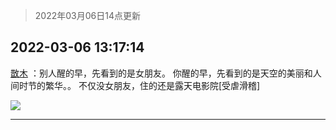 > 2022年03月06日14点更新
<link rel="stylesheet" href="https://cdn.jsdelivr.net/gh/taotie6/sampleJSON@main/css/photo_show.css">
<meta name="referrer" content="no-referrer" />


 ## 2022-03-06 13:17:14 

 [㪚木](https://www.coolapk.com/feed/34039345?shareKey=NTI2NGE0NDUzMjJjNjIyNDRlYzM~) ：别人醒的早，先看到的是女朋友。
你醒的早，先看到的是天空的美丽和人间时节的繁华。。
不仅没女朋友，住的还是露天电影院[受虐滑稽] 

<div class="album">
<img class="img-item" src="http://image.coolapk.com/feed/2021/0825/13/1081091_3661afb5_0408_2018@1278x704.jpeg" />
</div>

 ------- 

